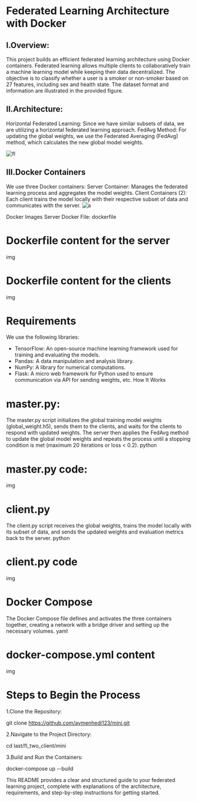 # **Federated Learning Architecture with Docker**
## I.Overview:

This project builds an efficient federated learning architecture using Docker containers. Federated learning allows multiple clients to collaboratively train a machine learning model while keeping their data decentralized. The objective is to classify whether a user is a smoker or non-smoker based on 27 features, including sex and health state. The dataset format and information are illustrated in the provided figure.
## II.Architecture:
Horizontal Federated Learning: Since we have similar subsets of data, we are utilizing a horizontal federated learning approach.
FedAvg Method: For updating the global weights, we use the Federated Averaging (FedAvg) method, which calculates the new global model weights.

![fl](https://github.com/aymenhedi123/mini/assets/103534291/3f1cc670-ea06-4021-bafc-cd107b6a4b26)

## III.Docker Containers
We use three Docker containers:
Server Container: Manages the federated learning process and aggregates the model weights.
Client Containers (2): Each client trains the model locally with their respective subset of data and communicates with the server.
![a](https://github.com/aymenhedi123/mini/assets/103534291/9957db15-5858-4da2-9813-6b1714f3c423)

Docker Images
Server Docker File:
dockerfile
# Dockerfile content for the server
img
# Dockerfile content for the clients
img
# Requirements
We use the following libraries:

- TensorFlow: An open-source machine learning framework used for training and evaluating the models.
- Pandas: A data manipulation and analysis library.
- NumPy: A library for numerical computations.
- Flask: A micro web framework for Python used to ensure communication via API for sending weights, etc.
How It Works
# master.py:
 The master.py script initializes the global training model weights (global_weight.h5), sends them to the clients, and waits for the clients to respond with updated weights. The server then applies the FedAvg method to update the global model weights and repeats the process until a stopping condition is met (maximum 20 iterations or loss < 0.2).
python
# master.py code:
img
# client.py
The client.py script receives the global weights, trains the model locally with its subset of data, and sends the updated weights and evaluation metrics back to the server.
python
# client.py code
img
# Docker Compose
The Docker Compose file defines and activates the three containers together, creating a network with a bridge driver and setting up the necessary volumes.
yaml
# docker-compose.yml content
img
# Steps to Begin the Process
1.Clone the Repository:

git clone https://github.com/aymenhedi123/mini.git

2.Navigate to the Project Directory:

cd last/fl_two_client/mini 

3.Build and Run the Containers:

docker-compose up --build

This README provides a clear and structured guide to your federated learning project, complete with explanations of the architecture, requirements, and step-by-step instructions for getting started.




